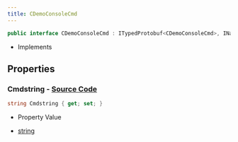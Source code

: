 ```yaml
---
title: CDemoConsoleCmd
---
```


```csharp
public interface CDemoConsoleCmd : ITypedProtobuf<CDemoConsoleCmd>, INativeHandle
```

- Implements

## Properties

### **Cmdstring** - [Source Code](https://github.com/swiftly-solution/swiftlys2/blob/main/managed/src/SwiftlyS2.Generated/Protobufs/Interfaces/CDemoConsoleCmd.cs#L13)

```csharp
string Cmdstring { get; set; }
```

- Property Value

- [string](https://learn.microsoft.com/dotnet/api/system.string)

